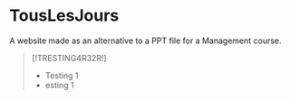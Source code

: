 # TousLesJours
A website made as an alternative to a PPT file for a Management course.

> [!TRESTING4R32R!]
>
> * Testing 1
> * esting 1
